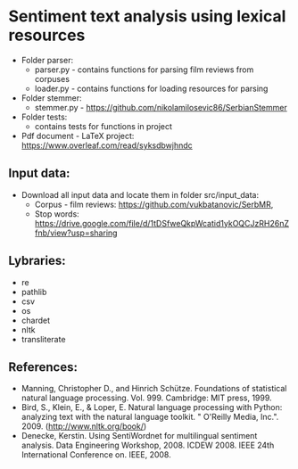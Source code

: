 # Sentiment text analysis using lexical resources

- Folder parser:
    - parser.py - contains functions for parsing film reviews from corpuses
    - loader.py - contains functions for loading resources for parsing
- Folder stemmer:
    - stemmer.py - https://github.com/nikolamilosevic86/SerbianStemmer
- Folder tests:
    - contains tests for functions in project
- Pdf document - LaTeX project: https://www.overleaf.com/read/syksdbwjhndc

    
## Input data:
- Download all input data and locate them in folder src/input_data:
    - Corpus - film reviews: https://github.com/vukbatanovic/SerbMR, 
    - Stop words: https://drive.google.com/file/d/1tDSfweQkpWcatid1ykOQCJzRH26nZfnb/view?usp=sharing

## Lybraries:
- re
- pathlib
- csv
- os
- chardet
- nltk
- transliterate


## References:

- Manning, Christopher D., and Hinrich Schütze. Foundations of statistical natural language processing.
Vol. 999. Cambridge: MIT press, 1999.
- Bird, S., Klein, E., & Loper, E. Natural language processing with Python: analyzing text with
the natural language toolkit. " O'Reilly Media, Inc.". 2009. (http://www.nltk.org/book/)
- Denecke, Kerstin. Using SentiWordnet for multilingual sentiment analysis. Data Engineering
Workshop, 2008. ICDEW 2008. IEEE 24th International Conference on. IEEE, 2008.
